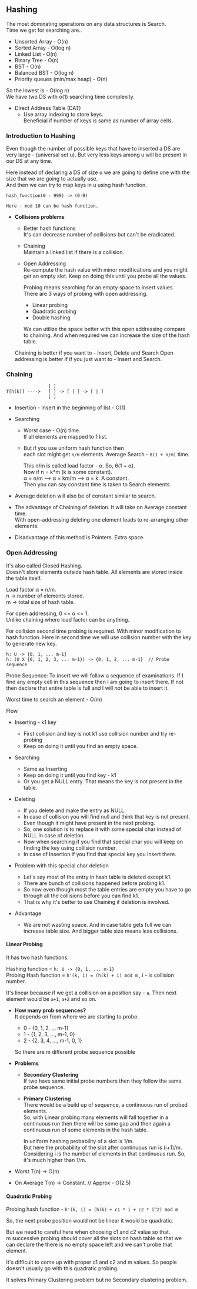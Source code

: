 ## Hashing
The most dominating operations on any data structures is Search.  
Time we get for searching are..  
- Unsorted Array - O(n)
- Sorted Array - O(log n)
- Linked List - O(n)
- Binary Tree - O(n)
- BST - O(n)
- Balanced BST - O(log n)
- Priority queues (min/max heap) - O(n)

So the lowest is - O(log n)  
We have two DS with o(1) searching time complexity.  
- Direct Address Table (DAT)
  - Use array indexing to store keys.  
    Beneficial if number of keys is same as number of array cells.

### Introduction to Hashing
Even though the number of possible keys that have to inserted a DS are very
large - (universal set u). But very less keys among u will be present in our DS
at any time.

Here instead of declaring a DS of size u we are going to define one with the
size that we are going to actually use.  
And then we can try to map keys in u using hash function.  
```
hash_function(0 - 999) -> (0-9)

Here - mod 10 can be hash function.
```

- **Collisions problems**  
  - Better hash functions  
    It's can decrease number of collisions but can't be eradicated.
  
  - Chaining  
    Maintain a linked list if there is a collision.

  - Open Addressing  
    Re-compute the hash value with minor modifications and you might get an
    empty slot. Keep on doing this until you probe all the values.  

    Probing means searching for an empty space to insert values.  
    There are 3 ways of probing with open addressing.  
    - Linear probing
    - Quadratic probing
    - Double hashing
    
    We can utilize the space better with this open addressing compare to chaining.
    And when required we can increase the size of the hash table.

  Chaining is better if you want to - Insert, Delete and Search
  Open addressing is better if if you just want to - Insert and Search. 

### Chaining
```
                [ ]
T[h(k)] ---->   [ ] -> [ | ] -> [ | ]
                [ ] 
```
- Insertion - Insert in the beginning of list - O(1)
- Searching  
  - Worst case - O(n) time.  
    If all elements are mapped to 1 list.
  
  - But if you use uniform hash function then  
    each slot might get `n/m` elements.
    Average Search - `θ(1 + n/m)` time.  
    
    This n/m is called load factor - α. So, θ(1 + α).  
    Now if n = k*m (k is some constant).  
    α = n/m --> α = km/m --> α = k. A constant.  
    Then you can say constant time is taken to Search elements.  

- Average deletion will also be of constant similar to search.

- The advantage of Chaining of deletion. It will take on Average constant time.  
  With open-addressing deleting one element leads to re-arranging other elements.  

- Disadvantage of this method is Pointers. Extra space.

### Open Addressing
It's also called Closed Hashing.  
Doesn't store elements outside hash table. All elements are stored inside the
table itself.

Load factor α = n/m.  
n -> number of elements stored.  
m -> total size of hash table.  

For open addressing, 0 <= α <= 1.  
Unlike chaining where load factor can be anything.  

For collision second time probing is required. With minor modification to hash
function. Here in second time we will use collision number with the key to
generate new key.

```
h: U -> {0, 1, ... m-1}
h: (U X {0, 1, 2, 3, ... m-1}) -> {0, 1, 2, ... m-1}  // Probe sequence
```

Probe Sequence:
To insert we will follow a sequence of examinations. If I find any empty
cell in this sequence then I am going to insert there. If not then declare
that entire table is full and I will not be able to insert it.

Worst time to search an element - O(m)

Flow
- Inserting - k1 key
  - First collision and key is not k1 use collision number and try re-probing
  - Keep on doing it until you find an empty space.

- Searching
  - Same as Inserting
  - Keep on doing it until you find key - k1
  - Or you get a NULL entry. That means the key is not present in the table.

- Deleting
  - If you delete and make the entry as NULL.
  - In case of collision you will find null and think that key is not present.
    Even though it might have present in the next probing.
  - So, one solution is to replace it with some special char instead of NULL in
    case of deletion.
  - Now when searching if you find that special char you will keep on finding
    the key using collision number.
  - In case of Insertion if you find that special key you insert there.

- Problem with this special char deletion
  - Let's say most of the entry in hash table is deleted except k1.
  - There are bunch of collisions happened before probing k1.
  - So now even though most the table entries are empty you have to go
    through all the collisions before you can find k1.
  - That is why it's better to use Chaining if deletion is involved.

- Advantage
  - We are not wasting space. And in case table gets full we can increase
    table size. And bigger table size means less collisions.


#### Linear Probing
It has two hash functions.  

Hashing function = `h: U -> {0, 1, ... m-1}`  
Probing Hash function = `h'(k, i) = (h(k) + i) mod m` , i - is collision number.

It's linear because if we get a collision on a position say - `a`.
Then next element would be `a+1`, `a+2` and so on.

- **How many prob sequences?**  
  It depends on from where we are starting to probe.  
  - 0 - {0, 1, 2, ... m-1}
  - 1 - {1, 2, 3, ..., m-1, 0}
  - 2 - {2, 3, 4, ..., m-1, 0, 1}
  
  So there are m different probe sequence possible

- **Problems**  
  - **Secondary Clustering**  
    If two have same initial probe numbers then they follow the same
    probe sequence.
  
  - **Primary Clustering**   
    There would be a build up of sequence, a continuous run of probed elements.  
    So, with Linear probing many elements will fall together in a continuous run
    then there will be some gap and then again a continuous run of some elements
    in the hash table.
    
    In uniform hashing probability of a slot is 1/m.  
    But here the probability of the slot after continuous run is (i+1)/m.
    Considering i is the number of elements in that continuous run.
    So, it's much higher than 1/m.

- Worst T(n) -> O(n)
- On Average T(n) -> Constant. // Approx - O(2.5)


#### Quadratic Probing
Probing hash function - `h'(k, i) = (h(k) + c1 * i + c2 * i^2) mod m`  

So, the next probe position would not be linear it would be quadratic.  

But we need to careful here when choosing c1 and c2 value so that.  
m successive probing should cover all the slots on hash table so that we
can declare the there is no empty space left and we can't probe that element.

It's difficult to come up with proper c1 and c2 and m values. So people
doesn't usually go with this quadratic probing.

It solves Primary Clustering problem but no Secondary clustering problem.
